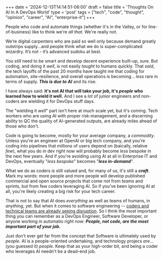 +++
date = '2024-12-13T14:14:51-06:00'
draft = false
title = 'Thoughts On AI In A DevOps World'
type = 'post'
tags = ["tech", "code", "thought", "opinion", "career", "AI", "enterprise-it"]
+++

People who code and automate things (whether it's in the Valley, or for line-of-business) like to think we're *all that*.  We're really not. <br />

We’re digital carpenters who are paid so well only because demand greatly outstrips supply...and people think what we do is super-complicated wizardry. It’s not - it’s advanced sudoku at best.  <br />

You *still* need to be smart and develop decent experience built-up, sure. But coding, and doing it *well*, is not easily *taught* to humans quickly.  That *said*, the tech layoffs of the past 20 months have taught me that coding for automation, site-resilience, and overall operations is becoming... *less* rare in terms of supply.  ***This is due to*** ***AI*** and its rise. <br />

I have always said: **it's not AI that will take your job, it's ***people*** who learned how to wield it well.**  And I see a *lot* of junior engineers and non-coders are wielding it for DevOps stuff days.  <br />

The "wielding it *well*" part isn't here at much scale yet, but it's coming.  Tech workers who are using AI with proper risk-management, and a discerning ability to QC the quality of AI-generated outputs, are already miles ahead of those who don't. <br />

Code is going to become, mostly for your average company, a *commodity*.  Unless you're an engineer at OpenAI or big tech company, and you're coding into pipelines that millions of users depend on (baically, relative *few*), what you do in dev right now will probably become *less* bespoke in the next few years.  And if you're avoiding using AI at all in Enterprise IT and DevOps, eventually "*less bespoke*" becomes "***less in-demand***".  <br />

What we do as coders *is* still valued and, for many of us, it's still a ***craft***.  Mark my words: more people and more people will develop published commercial and open source projects that come not from *teams* and sprints, but from few coders leveraging AI.  So if you've been ignoring AI at all, you're likely creating a big risk for your tech career.  <br />

That is not to say that AI does *everything* as well as teams of humans, in *anything*, yet. But when it comes to software engineering -- <a href="https://www.techtarget.com/whatis/feature/Tech-sector-layoffs-explained-What-you-need-to-know">coders and technical teams are already seeing disruption</a>.  So I think the most important thing you can remember as a DevOps Engineer, Software Developer, or anyone working in automatio right now: ***People, not code, are the most important part of your job.***  <br />

Just don't ever get far from the concept that Software is ultimately used by *people*. AI is a people-oriented undertaking, and technology projecs *are*...(you guessed it) *people*.  Keep that as your high-order bit, and being a coder who leverages AI needn't be a dead-end job.  

